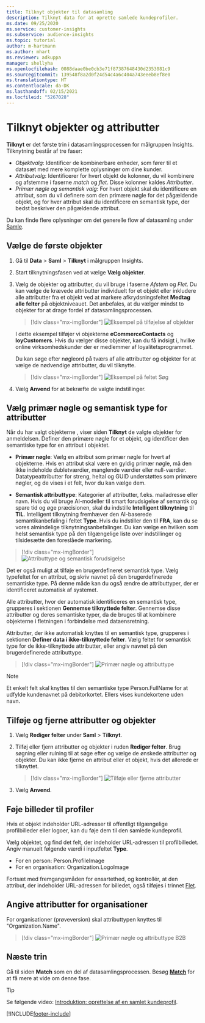 ```yaml
---
title: Tilknyt objekter til datasamling
description: Tilknyt data for at oprette samlede kundeprofiler.
ms.date: 09/25/2020
ms.service: customer-insights
ms.subservice: audience-insights
ms.topic: tutorial
author: m-hartmann
ms.author: mhart
ms.reviewer: adkuppa
manager: shellyha
ms.openlocfilehash: 0088daae0be0cb3e71f87387648430d2353081c9
ms.sourcegitcommit: 139548f8a2d0f24d54c4a6c404a743eeeb8ef8e0
ms.translationtype: HT
ms.contentlocale: da-DK
ms.lasthandoff: 02/15/2021
ms.locfileid: "5267028"
---
```

# <a name="map-entities-and-attributes"></a>Tilknyt objekter og attributter

**Tilknyt** er det første trin i datasamlingsprocessen for målgruppen Insights. Tilknytning består af tre faser:

- *Objektvalg*: Identificer de kombinerbare enheder, som fører til et datasæt med mere komplette oplysninger om dine kunder.
- *Attributvalg*: Identificerer for hvert objekt de kolonner, du vil kombinere og afstemme i faserne *match* og *flet*. Disse kolonner kaldes *Attributter*.
- *Primær nøgle og semantisk valg*: For hvert objekt skal du identificere en attribut, som du vil definere som den primære nøgle for det pågældende objekt, og for hver attribut skal du identificere en semantisk type, der bedst beskriver den pågældende attribut.

Du kan finde flere oplysninger om det generelle flow af datasamling under [Samle](data-unification.md).

## <a name="select-the-first-entities"></a>Vælge de første objekter

1. Gå til **Data** > **Saml** > **Tilknyt** i målgruppen Insights.

2. Start tilknytningsfasen ved at vælge **Vælg objekter**.

3. Vælg de objekter og attributter, du vil bruge i faserne *Afstem* og *Flet*. Du kan vælge de krævede attributter individuelt for et objekt eller inkludere alle attributter fra et objekt ved at markere afkrydsningsfeltet **Medtag alle felter** på objektniveauet. Det anbefales, at du vælger mindst to objekter for at drage fordel af datasamlingsprocessen.

   > [!div class="mx-imgBorder"]
   > ![Eksempel på tilføjelse af objekter](media/data-manager-configure-map-add-entities-example.png "Eksempel på tilføjelse af objekter")

   I dette eksempel tilføjer vi objekterne **eCommerceContacts** og **loyCustomers**. Hvis du vælger disse objekter, kan du få indsigt i, hvilke online virksomhedskunder der er medlemmer af loyalitetsprogrammet.
   
   Du kan søge efter nøgleord på tværs af alle attributter og objekter for at vælge de nødvendige attributter, du vil tilknytte.
   
     > [!div class="mx-imgBorder"]
   > ![Eksempel på feltet Søg](media/data-manager-configure-map-search-fields-example.png "Eksempel på feltet Søg")

4. Vælg **Anvend** for at bekræfte de valgte indstillinger.

## <a name="select-primary-key-and-semantic-type-for-attributes"></a>Vælg primær nøgle og semantisk type for attributter

Når du har valgt objekterne , viser siden **Tilknyt** de valgte objekter for anmeldelsen. Definer den primære nøgle for et objekt, og identificer den semantiske type for en attribut i objektet.

- **Primær nøgle**: Vælg en attribut som primær nøgle for hvert af objekterne. Hvis en attribut skal være en gyldig primær nøgle, må den ikke indeholde dubletværdier, manglende værdier eller null-værdier. Datatypeattributter for streng, heltal og GUID understøttes som primære nøgler, og de vises i et felt, hvor du kan vælge dem.

- **Semantisk attributtype**: Kategorier af attributter, f.eks. mailadresse eller navn. Hvis du vil bruge AI-modeller til smart forudsigelse af semantik og spare tid og øge præcisionen, skal du indstille **Intelligent tilknytning** til **TIL**. Intelligent tilknytning fremhæver den AI-baserede semantikanbefaling i feltet **Type**. Hvis du indstiller den til **FRA**, kan du se vores almindelige tilknytningsanbefalinger. Du kan vælge en hvilken som helst semantisk type på den tilgængelige liste over indstillinger og tilsidesætte den foreslåede markering.

> [!div class="mx-imgBorder"]
> ![Attributtype og semantisk forudsigelse](media/data-manager-configure-map-add-attributes-semantic-prediction.png "Attributtype og semantisk forudsigelse")

Det er også muligt at tilføje en brugerdefineret semantisk type. Vælg typefeltet for en attribut, og skriv navnet på den brugerdefinerede semantiske type. På denne måde kan du også ændre de attributtyper, der er identificeret automatisk af systemet.

Alle attributter, hvor der automatisk identificeres en semantisk type, grupperes i sektionen **Gennemse tilknyttede felter**. Gennemse disse attributter og deres semantiske typer, da de bruges til at kombinere objekterne i fletningen i forbindelse med dataensretning.

Attributter, der ikke automatisk knyttes til en semantisk type, grupperes i sektionen **Definer data i ikke-tilknyttede felter**. Vælg feltet for semantisk type for de ikke-tilknyttede attributter, eller angiv navnet på den brugerdefinerede attributtype.

> [!div class="mx-imgBorder"]
> ![Primær nøgle og attributtype](media/data-manager-configure-map-add-attributes.png "Primær nøgle og attributtype")

> [!NOTE]
> Et enkelt felt skal knyttes til den semantiske type Person.FullName for at udfylde kundenavnet på debitorkortet. Ellers vises kundekortene uden navn. 

## <a name="add-and-remove-attributes-and-entities"></a>Tilføje og fjerne attributter og objekter

1. Vælg **Rediger felter** under **Saml** > **Tilknyt**.

2. Tilføj eller fjern attributter og objekter i ruden **Rediger felter**. Brug søgning eller rulning til at søge efter og vælge de ønskede attributter og objekter. Du kan ikke fjerne en attribut eller et objekt, hvis det allerede er tilknyttet.

   > [!div class="mx-imgBorder"]
   > ![Tilføje eller fjerne attributter](media/configure-data-map-edit.png "Tilføje eller fjerne attributter")

3. Vælg **Anvend**.

## <a name="add-images-to-profiles"></a>Føje billeder til profiler

Hvis et objekt indeholder URL-adresser til offentligt tilgængelige profilbilleder eller logoer, kan du føje dem til den samlede kundeprofil.

Vælg objektet, og find det felt, der indeholder URL-adressen til profilbilledet. Angiv manuelt følgende værdi i inputfeltet **Type**. 
- For en person: Person.ProfileImage
- For en organisation: Organization.LogoImage

Fortsæt med fremgangsmåden for ensartethed, og kontrollér, at den attribut, der indeholder URL-adressen for billedet, også tilføjes i trinnet [Flet](merge-entities.md).

## <a name="set-attributes-for-organizations"></a>Angive attributter for organisationer

For organisationer (prøveversion) skal attributtypen knyttes til "Organization.Name".
> [!div class="mx-imgBorder"]
> ![Primær nøgle og attributtype B2B](media/configure-data-map-edit-b2b.png "Primær nøgle og attributtype B2B")

## <a name="next-step"></a>Næste trin

Gå til siden **Match** som en del af datasamlingsprocessen. Besøg [**Match**](match-entities.md) for at få mere at vide om denne fase.

> [!TIP]
> Se følgende video: [Introduktion: oprettelse af en samlet kundeprofil](https://youtu.be/oBfGEhucAxs).


[!INCLUDE[footer-include](../includes/footer-banner.md)]